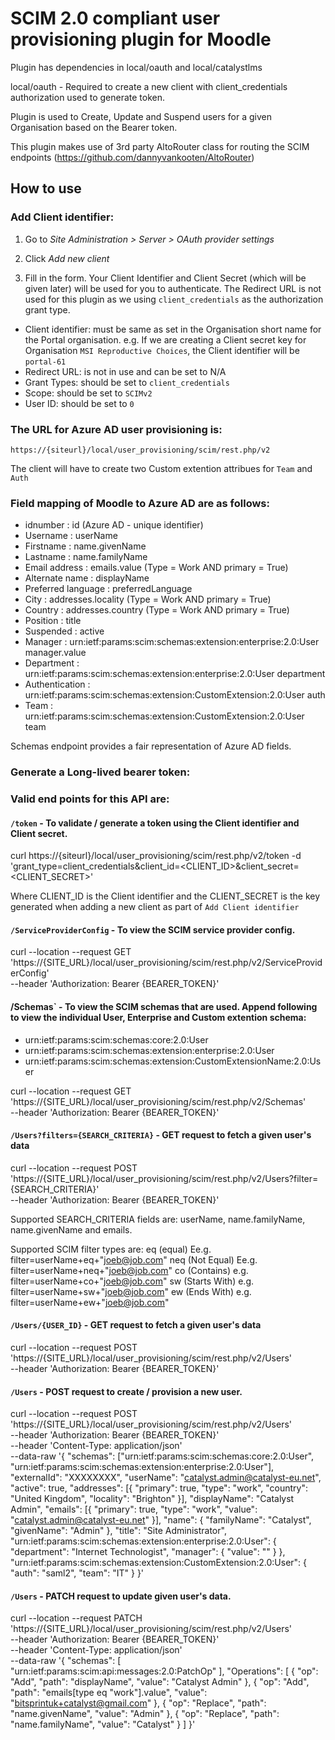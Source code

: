 # SCIM 2.0 compliant user provisioning plugin for Moodle

Plugin has dependencies in local/oauth and local/catalystlms

local/oauth - Required to create a new client with client_credentials authorization used to generate token.

Plugin is used to Create, Update and Suspend users for a given Organisation based on the Bearer token.

This plugin makes use of 3rd party AltoRouter class for routing the SCIM endpoints (https://github.com/dannyvankooten/AltoRouter)

## How to use

### Add Client identifier:

1. Go to *Site Administration > Server > OAuth provider settings*

2. Click *Add new client*

3. Fill in the form. Your Client Identifier and Client Secret (which will be given later) will be used for you to authenticate. The Redirect URL is not used for this plugin as we using `client_credentials` as the authorization grant type.

* Client identifier: must be same as set in the Organisation short name for the Portal organisation.
e.g. If we are creating a Client secret key for Organisation `MSI Reproductive Choices`, the Client identifier will be `portal-61`
* Redirect URL: is not in use and can be set to N/A
* Grant Types: should be set to `client_credentials`
* Scope: should be set to `SCIMv2`
* User ID: should be set to `0`

### The URL for Azure AD user provisioning is:
`https://{siteurl}/local/user_provisioning/scim/rest.php/v2`

The client will have to create two Custom extention attribues for `Team` and `Auth`

### Field mapping of Moodle to Azure AD are as follows:

* idnumber : id (Azure AD - unique identifier)
* Username : userName
* Firstname : name.givenName
* Lastname : name.familyName
* Email address : emails.value (Type = Work AND primary = True)
* Alternate name : displayName
* Preferred language : preferredLanguage
* City : addresses.locality (Type = Work AND primary = True)
* Country : addresses.country (Type = Work AND primary = True)
* Position : title
* Suspended : active
* Manager : urn:ietf:params:scim:schemas:extension:enterprise:2.0:User manager.value
* Department : urn:ietf:params:scim:schemas:extension:enterprise:2.0:User department
* Authentication : urn:ietf:params:scim:schemas:extension:CustomExtension:2.0:User auth
* Team : urn:ietf:params:scim:schemas:extension:CustomExtension:2.0:User team

Schemas endpoint provides a fair representation of Azure AD fields.

### Generate a Long-lived bearer token:


### Valid end points for this API are:

#### `/token` - To validate / generate a token using the Client identifier and Client secret.

curl https://{siteurl}/local/user_provisioning/scim/rest.php/v2/token -d 'grant_type=client_credentials&client_id=<CLIENT_ID>&client_secret=<CLIENT_SECRET>'

Where CLIENT_ID is the Client identifier and the CLIENT_SECRET is the key generated when adding a new client as part of `Add Client identifier`

#### `/ServiceProviderConfig` - To view the SCIM service provider config.

curl --location --request GET 'https://{SITE_URL}/local/user_provisioning/scim/rest.php/v2/ServiceProviderConfig' \
--header 'Authorization: Bearer {BEARER_TOKEN}'

#### /Schemas` - To view the SCIM schemas that are used. Append following to view the individual User, Enterprise and Custom extention schema:

* urn:ietf:params:scim:schemas:core:2.0:User
* urn:ietf:params:scim:schemas:extension:enterprise:2.0:User
* urn:ietf:params:scim:schemas:extension:CustomExtensionName:2.0:User

curl --location --request GET 'https://{SITE_URL}/local/user_provisioning/scim/rest.php/v2/Schemas' \
--header 'Authorization: Bearer {BEARER_TOKEN}'

#### `/Users?filters={SEARCH_CRITERIA}` - GET request to fetch a given user's data

curl --location --request POST 'https://{SITE_URL}/local/user_provisioning/scim/rest.php/v2/Users?filter={SEARCH_CRITERIA}' \
--header 'Authorization: Bearer {BEARER_TOKEN}'

Supported SEARCH_CRITERIA fields are:
userName, name.familyName, name.givenName and emails.

Supported SCIM filter types are:
eq (equal) Ee.g. filter=userName+eq+"joeb@job.com"
neq (Not Equal) Ee.g. filter=userName+neq+"joeb@job.com"
co (Contains) e.g. filter=userName+co+"joeb@job.com"
sw (Starts With) e.g. filter=userName+sw+"joeb@job.com"
ew (Ends With) e.g. filter=userName+ew+"joeb@job.com"

#### `/Users/{USER_ID}` - GET request to fetch a given user's data

curl --location --request POST 'https://{SITE_URL}/local/user_provisioning/scim/rest.php/v2/Users' \
--header 'Authorization: Bearer {BEARER_TOKEN}'

#### `/Users` - POST request to create / provision a new user.

curl --location --request POST 'https://{SITE_URL}/local/user_provisioning/scim/rest.php/v2/Users' \
--header 'Authorization: Bearer {BEARER_TOKEN}' \
--header 'Content-Type: application/json' \
--data-raw '{
    "schemas": ["urn:ietf:params:scim:schemas:core:2.0:User", "urn:ietf:params:scim:schemas:extension:enterprise:2.0:User"],
    "externalId": "XXXXXXXX",
    "userName": "catalyst.admin@catalyst-eu.net",
    "active": true,
    "addresses": [{
        "primary": true,
        "type": "work",
        "country": "United Kingdom",
        "locality": "Brighton"
    }],
    "displayName": "Catalyst Admin",
    "emails": [{
        "primary": true,
        "type": "work",
        "value": "catalyst.admin@catalyst-eu.net"
    }],
    "name": {
        "familyName": "Catalyst",
        "givenName": "Admin"
    },
    "title": "Site Administrator",
    "urn:ietf:params:scim:schemas:extension:enterprise:2.0:User": {
        "department": "Internet Technologist",
        "manager": {
            "value": ""
        }
    },
    "urn:ietf:params:scim:schemas:extension:CustomExtension:2.0:User": {
        "auth": "saml2",
        "team": "IT"
    }
}'

#### `/Users` - PATCH request to update given user's data.

curl --location --request PATCH 'https://{SITE_URL}/local/user_provisioning/scim/rest.php/v2/Users' \
--header 'Authorization: Bearer {BEARER_TOKEN}' \
--header 'Content-Type: application/json' \
--data-raw '{
    "schemas": [
        "urn:ietf:params:scim:api:messages:2.0:PatchOp"
    ],
    "Operations": [
        {
            "op": "Add",
            "path": "displayName",
            "value": "Catalyst Admin"
        },
        {
            "op": "Add",
            "path": "emails[type eq \"work\"].value",
            "value": "bitsprintuk+catalyst@gmail.com"
        },
        {
            "op": "Replace",
            "path": "name.givenName",
            "value": "Admin"
        },
        {
            "op": "Replace",
            "path": "name.familyName",
            "value": "Catalyst"
        }
    ]
}'
